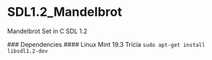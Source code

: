 # SDL1.2_Mandelbrot
Mandelbrot Set in C SDL 1.2

### Dependencies
#### Linux Mint 19.3 Tricia
` sudo apt-get install libsdl1.2-dev `
